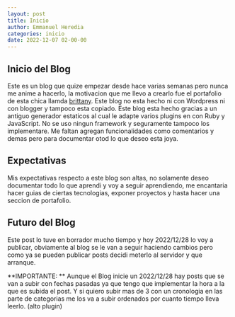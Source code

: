 ```yaml
---
layout: post
title: Inicio
author: Emmanuel Heredia
categories: inicio
date: 2022-12-07 02-00-00 
---
```


## Inicio del Blog

Este es un blog que quize empezar desde hace varias semanas pero nunca me anime a hacerlo, la motivacion que me llevo a crearlo fue el portafolio de esta chica llamda [brittany](https://brittanychiang.com/). Este blog no esta hecho ni con Wordpress ni con blogger y tampoco esta copiado. Este blog esta hecho gracias a un antiguo generador estaticos al cual le adapte varios plugins en con Ruby y JavaScript. No se uso ningun framework y seguramente tampoco los implementare.
Me faltan agregan funcionalidades como comentarios y demas pero para documentar otod lo que deseo esta joya.

## Expectativas

Mis expectativas respecto a este blog son altas, no solamente deseo documentar todo lo que aprendi y voy a seguir aprendiendo, me encantaria hacer guias de ciertas tecnologias, exponer proyectos y hasta hacer una seccion de portafolio.

## Futuro del Blog

Este post lo tuve en borrador mucho tiempo y hoy 2022/12/28 lo voy a publicar, obviamente al blog se le van a seguir haciendo cambios pero como ya se pueden publicar posts decidi meterlo al servidor y que arranque. 

**IMPORTANTE: ** Aunque el Blog inicie un 2022/12/28 hay posts que se van a subir con fechas pasadas ya que tengo que implementar la hora a la que es subida el post. Y si quiero subir mas de 3 con un cronologia en las parte de categorias me los va a subir ordenados por cuanto tiempo lleva leerlo. (alto plugin) 

